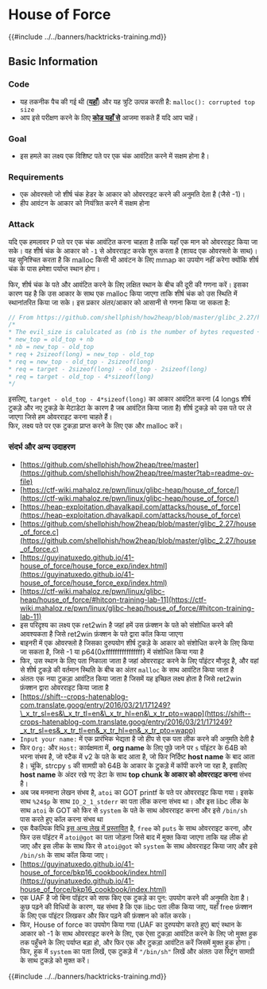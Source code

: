 # House of Force

{{#include ../../banners/hacktricks-training.md}}

## Basic Information

### Code

- यह तकनीक पैच की गई थी ([**यहाँ**](https://sourceware.org/git/?p=glibc.git;a=commitdiff;h=30a17d8c95fbfb15c52d1115803b63aaa73a285c)) और यह त्रुटि उत्पन्न करती है: `malloc(): corrupted top size`
- आप इसे परीक्षण करने के लिए [**कोड यहाँ से**](https://guyinatuxedo.github.io/41-house_of_force/house_force_exp/index.html) आजमा सकते हैं यदि आप चाहें।

### Goal

- इस हमले का लक्ष्य एक विशिष्ट पते पर एक चंक आवंटित करने में सक्षम होना है।

### Requirements

- एक ओवरफ्लो जो शीर्ष चंक हेडर के आकार को ओवरराइट करने की अनुमति देता है (जैसे -1)।
- हीप आवंटन के आकार को नियंत्रित करने में सक्षम होना

### Attack

यदि एक हमलावर P पते पर एक चंक आवंटित करना चाहता है ताकि यहाँ एक मान को ओवरराइट किया जा सके। वह शीर्ष चंक के आकार को `-1` से ओवरराइट करके शुरू करता है (शायद एक ओवरफ्लो के साथ)। यह सुनिश्चित करता है कि malloc किसी भी आवंटन के लिए mmap का उपयोग नहीं करेगा क्योंकि शीर्ष चंक के पास हमेशा पर्याप्त स्थान होगा।

फिर, शीर्ष चंक के पते और आवंटित करने के लिए लक्षित स्थान के बीच की दूरी की गणना करें। इसका कारण यह है कि उस आकार के साथ एक malloc किया जाएगा ताकि शीर्ष चंक को उस स्थिति में स्थानांतरित किया जा सके। इस प्रकार अंतर/आकार को आसानी से गणना किया जा सकता है:
```c
// From https://github.com/shellphish/how2heap/blob/master/glibc_2.27/house_of_force.c#L59C2-L67C5
/*
* The evil_size is calulcated as (nb is the number of bytes requested + space for metadata):
* new_top = old_top + nb
* nb = new_top - old_top
* req + 2sizeof(long) = new_top - old_top
* req = new_top - old_top - 2sizeof(long)
* req = target - 2sizeof(long) - old_top - 2sizeof(long)
* req = target - old_top - 4*sizeof(long)
*/
```
इसलिए, `target - old_top - 4*sizeof(long)` का आकार आवंटित करना (4 longs शीर्ष टुकड़े और नए टुकड़े के मेटाडेटा के कारण है जब आवंटित किया जाता है) शीर्ष टुकड़े को उस पते पर ले जाएगा जिसे हम ओवरराइट करना चाहते हैं।\
फिर, लक्ष्य पते पर एक टुकड़ा प्राप्त करने के लिए एक और malloc करें।

### संदर्भ और अन्य उदाहरण

- [https://github.com/shellphish/how2heap/tree/master](https://github.com/shellphish/how2heap/tree/master?tab=readme-ov-file)
- [https://ctf-wiki.mahaloz.re/pwn/linux/glibc-heap/house_of_force/](https://ctf-wiki.mahaloz.re/pwn/linux/glibc-heap/house_of_force/)
- [https://heap-exploitation.dhavalkapil.com/attacks/house_of_force](https://heap-exploitation.dhavalkapil.com/attacks/house_of_force)
- [https://github.com/shellphish/how2heap/blob/master/glibc_2.27/house_of_force.c](https://github.com/shellphish/how2heap/blob/master/glibc_2.27/house_of_force.c)
- [https://guyinatuxedo.github.io/41-house_of_force/house_force_exp/index.html](https://guyinatuxedo.github.io/41-house_of_force/house_force_exp/index.html)
- [https://ctf-wiki.mahaloz.re/pwn/linux/glibc-heap/house_of_force/#hitcon-training-lab-11](https://ctf-wiki.mahaloz.re/pwn/linux/glibc-heap/house_of_force/#hitcon-training-lab-11)
- इस परिदृश्य का लक्ष्य एक ret2win है जहां हमें उस फ़ंक्शन के पते को संशोधित करने की आवश्यकता है जिसे ret2win फ़ंक्शन के पते द्वारा कॉल किया जाएगा
- बाइनरी में एक ओवरफ्लो है जिसका दुरुपयोग शीर्ष टुकड़े के आकार को संशोधित करने के लिए किया जा सकता है, जिसे -1 या p64(0xffffffffffffffff) में संशोधित किया गया है
- फिर, उस स्थान के लिए पता निकाला जाता है जहां ओवरराइट करने के लिए पॉइंटर मौजूद है, और वहां से शीर्ष टुकड़े की वर्तमान स्थिति के बीच का अंतर `malloc` के साथ आवंटित किया जाता है
- अंततः एक नया टुकड़ा आवंटित किया जाता है जिसमें यह इच्छित लक्ष्य होता है जिसे ret2win फ़ंक्शन द्वारा ओवरराइट किया जाता है
- [https://shift--crops-hatenablog-com.translate.goog/entry/2016/03/21/171249?\_x_tr_sl=es&\_x_tr_tl=en&\_x_tr_hl=en&\_x_tr_pto=wapp](https://shift--crops-hatenablog-com.translate.goog/entry/2016/03/21/171249?_x_tr_sl=es&_x_tr_tl=en&_x_tr_hl=en&_x_tr_pto=wapp)
- `Input your name:` में एक प्रारंभिक भेद्यता है जो हीप से एक पता लीक करने की अनुमति देती है
- फिर `Org:` और `Host:` कार्यक्षमता में, **org name** के लिए पूछे जाने पर `s` पॉइंटर के 64B को भरना संभव है, जो स्टैक में v2 के पते के बाद आता है, जो फिर निर्दिष्ट **host name** के बाद आता है। चूंकि, strcpy `s` की सामग्री को 64B के आकार के टुकड़े में कॉपी करने जा रहा है, इसलिए **host name** के अंदर रखे गए डेटा के साथ **top chunk के आकार को ओवरराइट करना** संभव है।
- अब जब मनमाना लेखन संभव है, `atoi` का GOT printf के पते पर ओवरराइट किया गया। इसके साथ `%24$p` के साथ `IO_2_1_stderr` का पता लीक करना संभव था। और इस libc लीक के साथ `atoi` के GOT को फिर से `system` के पते के साथ ओवरराइट करना और इसे `/bin/sh` पास करते हुए कॉल करना संभव था
- एक वैकल्पिक विधि [इस अन्य लेख में प्रस्तावित](https://ctf-wiki.mahaloz.re/pwn/linux/glibc-heap/house_of_force/#2016-bctf-bcloud) है, `free` को `puts` के साथ ओवरराइट करना, और फिर उस पॉइंटर में `atoi@got` का पता जोड़ना जिसे बाद में मुक्त किया जाएगा ताकि यह लीक हो जाए और इस लीक के साथ फिर से `atoi@got` को `system` के साथ ओवरराइट किया जाए और इसे `/bin/sh` के साथ कॉल किया जाए।
- [https://guyinatuxedo.github.io/41-house_of_force/bkp16_cookbook/index.html](https://guyinatuxedo.github.io/41-house_of_force/bkp16_cookbook/index.html)
- एक UAF है जो बिना पॉइंटर को साफ किए एक टुकड़े का पुन: उपयोग करने की अनुमति देता है। कुछ पढ़ने की विधियों के कारण, यह संभव है कि एक libc पता लीक किया जाए, यहाँ free फ़ंक्शन के लिए एक पॉइंटर लिखकर और फिर पढ़ने की फ़ंक्शन को कॉल करके।
- फिर, House of force का उपयोग किया गया (UAF का दुरुपयोग करते हुए) बाएं स्थान के आकार को -1 के साथ ओवरराइट करने के लिए, एक ऐसा टुकड़ा आवंटित करने के लिए जो मुक्त हुक तक पहुँचने के लिए पर्याप्त बड़ा हो, और फिर एक और टुकड़ा आवंटित करें जिसमें मुक्त हुक होगा। फिर, हुक में `system` का पता लिखें, एक टुकड़े में `"/bin/sh"` लिखें और अंततः उस स्ट्रिंग सामग्री के साथ टुकड़े को मुक्त करें।

{{#include ../../banners/hacktricks-training.md}}
